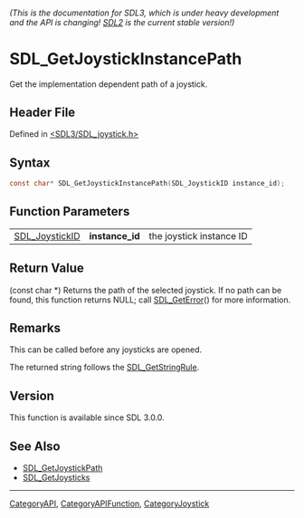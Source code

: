 ###### (This is the documentation for SDL3, which is under heavy development and the API is changing! [SDL2](https://wiki.libsdl.org/SDL2/) is the current stable version!)
# SDL_GetJoystickInstancePath

Get the implementation dependent path of a joystick.

## Header File

Defined in [<SDL3/SDL_joystick.h>](https://github.com/libsdl-org/SDL/blob/main/include/SDL3/SDL_joystick.h)

## Syntax

```c
const char* SDL_GetJoystickInstancePath(SDL_JoystickID instance_id);
```

## Function Parameters

|                                  |                 |                          |
| -------------------------------- | --------------- | ------------------------ |
| [SDL_JoystickID](SDL_JoystickID) | **instance_id** | the joystick instance ID |

## Return Value

(const char *) Returns the path of the selected joystick. If no path can be
found, this function returns NULL; call [SDL_GetError](SDL_GetError)() for
more information.

## Remarks

This can be called before any joysticks are opened.

The returned string follows the [SDL_GetStringRule](SDL_GetStringRule).

## Version

This function is available since SDL 3.0.0.

## See Also

- [SDL_GetJoystickPath](SDL_GetJoystickPath)
- [SDL_GetJoysticks](SDL_GetJoysticks)

----
[CategoryAPI](CategoryAPI), [CategoryAPIFunction](CategoryAPIFunction), [CategoryJoystick](CategoryJoystick)


